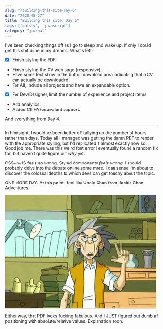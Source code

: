 ```yaml
---
slug: "/building-this-site-day-6"
date: "2020-05-27"
title: "Building this site: Day 6"
tags: ['gatsby', 'javascript']
category: "journal"
---
```


I've been checking things off as I go to sleep and wake up. If only I could get this shit done in my dreams. What's left:

- [x] Finish styling the PDF.
- Finish styling the CV web page (responsive).
- Have some text show in the button download area indicating that a CV can actually be downloaded.
- For All, include all projects and have an expandable option.
- [x] For Dev/Designer, limit the number of experience and project items.
- Add analytics.
- Added GIPHY/equivalent support.

And everything from Day 4.

---

In hindsight, I would've been better off tallying up the number of hours rather than days. Today all I managed was getting the damn PDF to render with the appropriate styling, but I'd replicated it almost exactly now so... Good job me. There was this weird font error I eventually found a random fix for, but haven't quite figure out *why* yet.

CSS-in-JS feels so wrong. Styled components *feels wrong*. I should probably delve into the debate online some more. I can sense I'm about to discover the colossal depths to which devs can get touchy about the topic.

ONE MORE DAY. At this point I feel like Uncle Chan from Jackie Chan Adventures.

![Image](uncle-chan.gif)

Either way, that PDF looks fucking fabulous. And I JUST figured out dumb af positioning with absolute/relative values. Explanation soon.